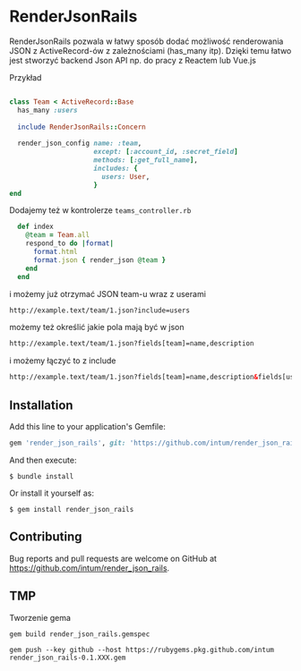 # RenderJsonRails

RenderJsonRails pozwala w łatwy sposób dodać możliwość renderowania JSON z ActiveRecord-ów z zależnościami (has_many itp).
Dzięki temu łatwo jest stworzyć backend Json API np. do pracy z Reactem lub Vue.js

Przykład

```ruby

class Team < ActiveRecord::Base
  has_many :users
  
  include RenderJsonRails::Concern
  
  render_json_config name: :team,
                     except: [:account_id, :secret_field]
                     methods: [:get_full_name],
                     includes: {
                       users: User,
                     }
end
```

Dodajemy też w kontrolerze ```teams_controller.rb```

```ruby
  def index
    @team = Team.all
    respond_to do |format|
      format.html
      format.json { render_json @team }
    end
  end
```  
  
i możemy już otrzymać JSON team-u wraz z userami

```html
http://example.text/team/1.json?include=users
```

możemy też określić jakie pola mają być w json

```html
http://example.text/team/1.json?fields[team]=name,description
```

i możemy łączyć to z include

```html
http://example.text/team/1.json?fields[team]=name,description&fields[user]=email,name&include=users
```


## Installation

Add this line to your application's Gemfile:

```ruby
gem 'render_json_rails', git: 'https://github.com/intum/render_json_rails'
```

And then execute:

    $ bundle install

Or install it yourself as:

    $ gem install render_json_rails

## Contributing

Bug reports and pull requests are welcome on GitHub at https://github.com/intum/render_json_rails.


## TMP

Tworzenie gema

```
gem build render_json_rails.gemspec

gem push --key github --host https://rubygems.pkg.github.com/intum render_json_rails-0.1.XXX.gem
```

